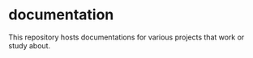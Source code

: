 # documentation
This repository hosts documentations for various projects that work or study about.
